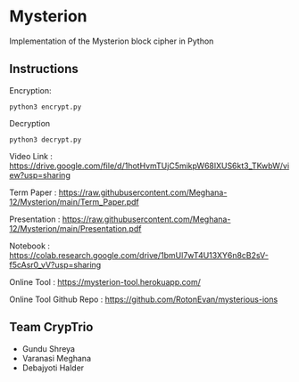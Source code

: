 # Mysterion
Implementation of the Mysterion block cipher in Python

## Instructions
Encryption:
```
python3 encrypt.py
```

Decryption
```
python3 decrypt.py
```

Video Link : https://drive.google.com/file/d/1hotHvmTUjC5mikpW68lXUS6kt3_TKwbW/view?usp=sharing

Term Paper : https://raw.githubusercontent.com/Meghana-12/Mysterion/main/Term_Paper.pdf

Presentation : https://raw.githubusercontent.com/Meghana-12/Mysterion/main/Presentation.pdf

Notebook : https://colab.research.google.com/drive/1bmUl7wT4U13XY6n8cB2sV-f5cAsr0_vV?usp=sharing

Online Tool : https://mysterion-tool.herokuapp.com/

Online Tool Github Repo : https://github.com/RotonEvan/mysterious-ions

## Team CrypTrio
- Gundu Shreya
- Varanasi Meghana
- Debajyoti Halder
